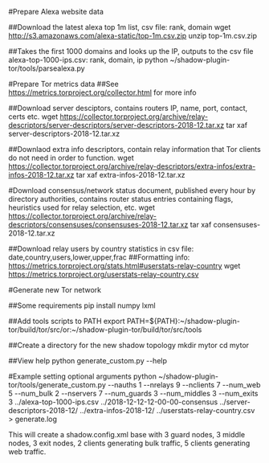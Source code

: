 #Prepare Alexa website data

##Download the latest alexa top 1m list, csv file: rank, domain
wget http://s3.amazonaws.com/alexa-static/top-1m.csv.zip
unzip top-1m.csv.zip

##Takes the first 1000 domains and looks up the IP, outputs to the csv file alexa-top-1000-ips.csv: rank, domain, ip
python ~/shadow-plugin-tor/tools/parsealexa.py



#Prepare Tor metrics data
##See https://metrics.torproject.org/collector.html for more info

##Download server desciptors, contains routers IP, name, port, contact, certs etc.
wget https://collector.torproject.org/archive/relay-descriptors/server-descriptors/server-descriptors-2018-12.tar.xz
tar xaf server-descriptors-2018-12.tar.xz

##Downlaod extra info descriptors, contain relay information that Tor clients do not need in order to function.
wget https://collector.torproject.org/archive/relay-descriptors/extra-infos/extra-infos-2018-12.tar.xz
tar xaf extra-infos-2018-12.tar.xz

#Download consensus/network status document, published every hour by directory authorities, contains router status entries containing flags, heuristics used for relay selection, etc.
wget https://collector.torproject.org/archive/relay-descriptors/consensuses/consensuses-2018-12.tar.xz
tar xaf consensuses-2018-12.tar.xz


##Download relay users by country statistics in csv file: date,country,users,lower,upper,frac
##Formatting info: https://metrics.torproject.org/stats.html#userstats-relay-country
wget https://metrics.torproject.org/userstats-relay-country.csv



#Generate new Tor network

##Some requirements
pip install numpy lxml

##Add tools scripts to PATH
export PATH=${PATH}:~/shadow-plugin-tor/build/tor/src/or:~/shadow-plugin-tor/build/tor/src/tools

##Create a directory for the new shadow topology
mkdir mytor
cd mytor

##View help
python generate_custom.py --help

#Example setting optional arguments
python ~/shadow-plugin-tor/tools/generate_custom.py --nauths 1 --nrelays 9 --nclients 7 --num_web 5 --num_bulk 2 --nservers 7 --num_guards 3 --num_middles 3 --num_exits 3 ../alexa-top-1000-ips.csv ../2018-12-12-12-00-00-consensus ../server-descriptors-2018-12/ ../extra-infos-2018-12/ ../userstats-relay-country.csv > generate.log

This will create a shadow.config.xml base with 3 guard nodes, 3 middle nodes, 3 exit nodes, 2 clients generating bulk traffic, 5 clients generating web traffic. 